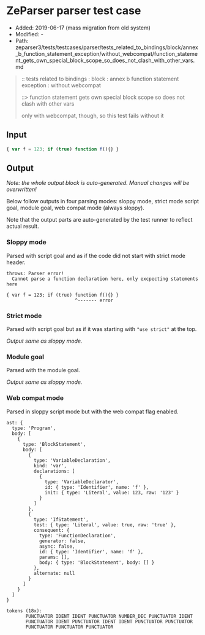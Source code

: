# ZeParser parser test case

- Added: 2019-06-17 (mass migration from old system)
- Modified: -
- Path: zeparser3/tests/testcases/parser/tests_related_to_bindings/block/annex_b_function_statement_exception/without_webcompat/function_statement_gets_own_special_block_scope_so_does_not_clash_with_other_vars.md

> :: tests related to bindings : block : annex b function statement exception : without webcompat
>
> ::> function statement gets own special block scope so does not clash with other vars
>
> only with webcompat, though, so this test fails without it

## Input

`````js
{ var f = 123; if (true) function f(){} }
`````

## Output

_Note: the whole output block is auto-generated. Manual changes will be overwritten!_

Below follow outputs in four parsing modes: sloppy mode, strict mode script goal, module goal, web compat mode (always sloppy).

Note that the output parts are auto-generated by the test runner to reflect actual result.

### Sloppy mode

Parsed with script goal and as if the code did not start with strict mode header.

`````
throws: Parser error!
  Cannot parse a function declaration here, only excpecting statements here

{ var f = 123; if (true) function f(){} }
                         ^------- error
`````

### Strict mode

Parsed with script goal but as if it was starting with `"use strict"` at the top.

_Output same as sloppy mode._

### Module goal

Parsed with the module goal.

_Output same as sloppy mode._

### Web compat mode

Parsed in sloppy script mode but with the web compat flag enabled.

`````
ast: {
  type: 'Program',
  body: [
    {
      type: 'BlockStatement',
      body: [
        {
          type: 'VariableDeclaration',
          kind: 'var',
          declarations: [
            {
              type: 'VariableDeclarator',
              id: { type: 'Identifier', name: 'f' },
              init: { type: 'Literal', value: 123, raw: '123' }
            }
          ]
        },
        {
          type: 'IfStatement',
          test: { type: 'Literal', value: true, raw: 'true' },
          consequent: {
            type: 'FunctionDeclaration',
            generator: false,
            async: false,
            id: { type: 'Identifier', name: 'f' },
            params: [],
            body: { type: 'BlockStatement', body: [] }
          },
          alternate: null
        }
      ]
    }
  ]
}

tokens (18x):
       PUNCTUATOR IDENT IDENT PUNCTUATOR NUMBER_DEC PUNCTUATOR IDENT
       PUNCTUATOR IDENT PUNCTUATOR IDENT IDENT PUNCTUATOR PUNCTUATOR
       PUNCTUATOR PUNCTUATOR PUNCTUATOR
`````

